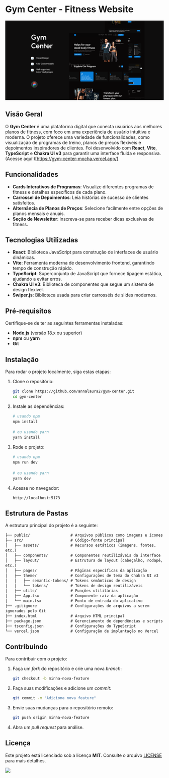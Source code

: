 # Gym Center - Fitness Website

<p align="center">
    <img src="./public/banner.png" alt="Banner do Gym Center" />
</p>

## Visão Geral

O **Gym Center** é uma plataforma digital que conecta usuários aos melhores planos de fitness, com foco em uma experiência de usuário intuitiva e moderna. O projeto oferece uma variedade de funcionalidades, como visualização de programas de treino, planos de preços flexíveis e depoimentos inspiradores de clientes. Foi desenvolvido com **React**, **Vite**, **TypeScript** e **Chakra UI v3** para garantir uma interface fluida e responsiva.
(Acesse aqui!)[https://gym-center-mocha.vercel.app/]

## Funcionalidades

- **Cards Interativos de Programas**: Visualize diferentes programas de fitness e detalhes específicos de cada plano.
- **Carrossel de Depoimentos**: Leia histórias de sucesso de clientes satisfeitos.
- **Alternância de Planos de Preços**: Selecione facilmente entre opções de planos mensais e anuais.
- **Seção de Newsletter**: Inscreva-se para receber dicas exclusivas de fitness.

## Tecnologias Utilizadas

- **React**: Biblioteca JavaScript para construção de interfaces de usuário dinâmicas.
- **Vite**: Ferramenta moderna de desenvolvimento frontend, garantindo tempo de construção rápido.
- **TypeScript**: Superconjunto de JavaScript que fornece tipagem estática, ajudando a evitar erros.
- **Chakra UI v3**: Biblioteca de componentes que segue um sistema de design flexível.
- **Swiper.js**: Biblioteca usada para criar carrosséis de slides modernos.

## Pré-requisitos

Certifique-se de ter as seguintes ferramentas instaladas:

- **Node.js** (versão 18.x ou superior)
- **npm** ou **yarn**
- **Git**

## Instalação

Para rodar o projeto localmente, siga estas etapas:

1. Clone o repositório:
   ```bash
   git clone https://github.com/annalaura2/gym-center.git
   cd gym-center
   ```

2. Instale as dependências:
   ```bash
   # usando npm
   npm install

   # ou usando yarn
   yarn install
   ```

3. Rode o projeto:
   ```bash
   # usando npm
   npm run dev

   # ou usando yarn
   yarn dev
   ```

4. Acesse no navegador:
   ```
   http://localhost:5173
   ```

## Estrutura de Pastas

A estrutura principal do projeto é a seguinte:

```
├── public/                  # Arquivos públicos como imagens e ícones
├── src/                     # Código-fonte principal
│   ├── assets/              # Recursos estáticos (imagens, fontes, etc.)
│   ├── components/          # Componentes reutilizáveis da interface
│   ├── layout/              # Estrutura de layout (cabeçalho, rodapé, etc.)
│   ├── pages/               # Páginas específicas da aplicação
│   ├── theme/               # Configurações de tema do Chakra UI v3
│   │   ├── semantic-tokens/ # Tokens semânticos de design
│   │   └── tokens/          # Tokens de design reutilizáveis
│   ├── utils/               # Funções utilitárias
│   ├── App.tsx              # Componente raiz da aplicação
│   └── main.tsx             # Ponto de entrada do aplicativo
├── .gitignore               # Configurações de arquivos a serem ignorados pelo Git
├── index.html               # Arquivo HTML principal
├── package.json             # Gerenciamento de dependências e scripts
├── tsconfig.json            # Configurações do TypeScript
└── vercel.json              # Configuração de implantação no Vercel
```

## Contribuindo

Para contribuir com o projeto:

1. Faça um _fork_ do repositório e crie uma nova _branch_:
   ```bash
   git checkout -b minha-nova-feature
   ```

2. Faça suas modificações e adicione um _commit_:
   ```bash
   git commit -m "Adiciona nova feature"
   ```

3. Envie suas mudanças para o repositório remoto:
   ```bash
   git push origin minha-nova-feature
   ```

4. Abra um _pull request_ para análise.

## Licença

Este projeto está licenciado sob a licença **MIT**. Consulte o arquivo [LICENSE](./LICENSE) para mais detalhes.


  <a href="https://skillicons.dev">
    <img src="https://skillicons.dev/icons?i=react,ts,vite,figma" />
  </a>
